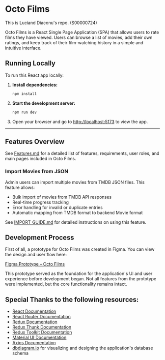 # Octo Films

This is Luciand Diaconu's repo. (S00000724)

Octo Films is a React Single Page Application (SPA) that allows users to rate films they have viewed. Users can browse a list of movies, add their own ratings, and keep track of their film-watching history in a simple and intuitive interface.

## Running Locally

To run this React app locally:

1. **Install dependencies:**
   ```sh
   npm install
   ```
2. **Start the development server:**
   ```sh
   npm run dev
   ```
3. Open your browser and go to [http://localhost:5173](http://localhost:5173) to view the app.

---

## Features Overview

See [Features.md](./Features.md) for a detailed list of features, requirements, user roles, and main pages included in Octo Films.

### Import Movies from JSON

Admin users can import multiple movies from TMDB JSON files. This feature allows:
- Bulk import of movies from TMDB API responses
- Real-time progress tracking
- Error handling for invalid or duplicate entries
- Automatic mapping from TMDB format to backend Movie format

See [IMPORT_GUIDE.md](./IMPORT_GUIDE.md) for detailed instructions on using this feature.

## Development Process

First of all, a prototype for Octo Films was created in Figma. You can view the design and user flow here:

[Figma Prototype – Octo Films](https://www.figma.com/design/dPeA6lGy8tOHCLZoJPKRDv/Octo-Films?node-id=0-1&t=chQnjXG8pvWHCI9Y-1)

This prototype served as the foundation for the application's UI and user experience before development began.
Not all features from the prototype were implemented, but the core functionality remains intact.


## Special Thanks to the following resources:
- [React Documentation](https://react.dev/)
- [React Router Documentation](https://reactrouter.com/en/main)
- [Redux Documentation](https://redux.js.org/)
- [Redux Thunk Documentation](https://github.com/reduxjs/redux-thunk)
- [Redux Toolkit Documentation](https://redux-toolkit.js.org/)
- [Material UI Documentation](https://mui.com/)
- [Axios Documentation](https://axios-http.com/docs/intro)
- [dbdiagram.io](https://dbdiagram.io/) for visualizing and designing the application's database schema
